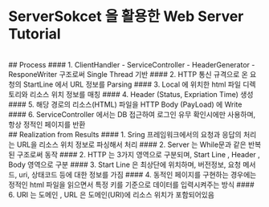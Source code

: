 # ServerSokcet 을 활용한 Web Server Tutorial
<br/>
## Process
#### 1. ClientHandler - ServiceController - HeaderGenerator - ResponeWriter 구조로써 Single Thread 기반
#### 2. HTTP 통신 규격으로 온 요청의 StartLine 에서 URL 정보를 Parsing
#### 3. Local 에 위치한 html 파일 디렉토리와 리소스 위치 정보를 매칭
#### 4. Header (Status, Expriation Time) 생성
#### 5. 해당 경로의 리소스(HTML) 파일을 HTTP Body (PayLoad) 에 Write
#### 6. ServiceController 에서는 DB 접근하여 로그인 유무 확인시에만 사용하며, 항상 정적인 페이지를 반환
<br/>
## Realization from Results
#### 1. Sring 프레임워크에서의 요청과 응답의 처리는 URL을 리소스 위치 정보로 파싱해서 처리
#### 2. Server 는 While문과 같은 반복된 구조로써 동작
#### 2. HTTP 는 3가지 영역으로 구분되며, Start Line , Header , Body 영역으로 구분
#### 3. Start Line 은 최상단에 위치하며, 버전정보, 요청 메서드, uri, 상태코드 등에 대한 정보를 가짐
#### 4. 동적인 페이지를 구현하는 경우에는 정적인 html 파일을 읽으면서 특정 키를 기준으로 데이터를 입력시켜주는 방식
#### 6. URI 는 도메인 , URL 은 도메인(URI)에 리소스 위치가 포함되어있음
